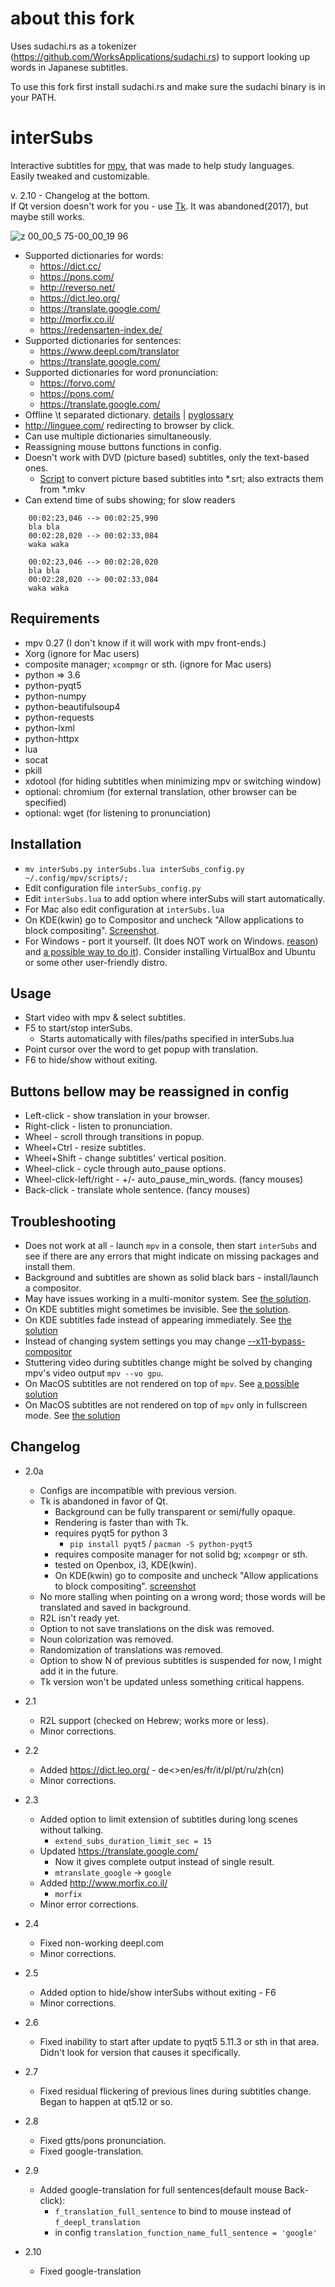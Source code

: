 about this fork
==============

Uses sudachi.rs as a tokenizer (https://github.com/WorksApplications/sudachi.rs) to support looking up
words in Japanese subtitles.

To use this fork first install sudachi.rs and make sure the sudachi binary is in your PATH.

interSubs
=========

Interactive subtitles for [mpv](https://github.com/mpv-player/mpv), that was made to help study languages.  
Easily tweaked and customizable.

v. 2.10 - Changelog at the bottom.  
If Qt version doesn't work for you - use [Tk](https://github.com/oltodosel/interSubs/tree/master/Tk). It was abandoned(2017), but maybe still works.

![z 00_00_5 75-00_00_19 96](https://user-images.githubusercontent.com/10230453/38359595-7f56acc0-38d1-11e8-9a65-257466a44e08.gif)

* Supported dictionaries for words:
	* https://dict.cc/
	* https://pons.com/
	* http://reverso.net/
	* https://dict.leo.org/
	* https://translate.google.com/
	* http://morfix.co.il/
	* https://redensarten-index.de/
* Supported dictionaries for sentences:
	* https://www.deepl.com/translator
	* https://translate.google.com/
* Supported dictionaries for word pronunciation:
	* https://forvo.com/
	* https://pons.com/
	* https://translate.google.com/
* Offline \t separated dictionary. [details](https://github.com/oltodosel/interSubs/issues/36#issuecomment-803541985) | [pyglossary](https://github.com/ilius/pyglossary)
* http://linguee.com/ redirecting to browser by click.
* Can use multiple dictionaries simultaneously.
* Reassigning mouse buttons functions in config.
* Doesn't work with DVD (picture based) subtitles, only the text-based ones.
	* [Script](https://github.com/oltodosel/extract_n_convert_dvd_bd_subtitles) to convert picture based subtitles into *.srt; also extracts them from *.mkv 
* Can extend time of subs showing; for slow readers
```
    00:02:23,046 --> 00:02:25,990
    bla bla
    00:02:28,020 --> 00:02:33,084
    waka waka
    
    00:02:23,046 --> 00:02:28,020
    bla bla
    00:02:28,020 --> 00:02:33,084
    waka waka
```

Requirements
------------
   * mpv 0.27 (I don't know if it will work with mpv front-ends.)
   * Xorg (ignore for Mac users)
   * composite manager; `xcompmgr` or sth. (ignore for Mac users)
   * python => 3.6
   * python-pyqt5
   * python-numpy
   * python-beautifulsoup4
   * python-requests
   * python-lxml
   * python-httpx
   * lua
   * socat
   * pkill
   * xdotool (for hiding subtitles when minimizing mpv or switching window) 
   * optional: chromium (for external translation, other browser can be specified)
   * optional: wget (for listening to pronunciation)

Installation
------------
* `mv interSubs.py interSubs.lua interSubs_config.py ~/.config/mpv/scripts/;`
* Edit configuration file `interSubs_config.py`
* Edit `interSubs.lua` to add option where interSubs will start automatically. 
* For Mac also edit configuration at `interSubs.lua`
* On KDE(kwin) go to Compositor and uncheck "Allow applications to block compositing". [Screenshot](https://iwf1.com/wordpress/wp-content/uploads/2017/09/Disable-applications-override-compositor-KDE.jpg).
* For Windows - port it yourself. (It does NOT work on Windows. [reason](https://github.com/mpv-player/mpv/blob/master/DOCS/man/ipc.rst#command-prompt-example)) and [a possible way to do it](https://github.com/oltodosel/interSubs/issues/40#issuecomment-835767040)). Consider installing VirtualBox and Ubuntu or some other user-friendly distro.

Usage
-----
* Start video with mpv & select subtitles.
* F5 to start/stop interSubs.
	* Starts automatically with files/paths specified in interSubs.lua
* Point cursor over the word to get popup with translation.
* F6 to hide/show without exiting.

Buttons bellow may be reassigned in config
-----
* Left-click - show translation in your browser.
* Right-click - listen to pronunciation.
* Wheel - scroll through transitions in popup.
* Wheel+Ctrl - resize subtitles.
* Wheel+Shift - change subtitles' vertical position.
* Wheel-click - cycle through auto_pause options.
* Wheel-click-left/right - +/- auto_pause_min_words. (fancy mouses)
* Back-click - translate whole sentence. (fancy mouses)

Troubleshooting
-----
* Does not work at all - launch `mpv` in a console, then start `interSubs` and see if there are any errors that might indicate on missing packages and install them.
* Background and subtitles are shown as solid black bars - install/launch a compositor.
* May have issues working in a multi-monitor system.  See [the solution](https://github.com/oltodosel/interSubs/issues/26).
* On KDE subtitles might sometimes be invisible. See [the solution](https://github.com/oltodosel/interSubs/issues/12#issuecomment-433960146).
* On KDE subtitles fade instead of appearing immediately. See [the solution](https://github.com/oltodosel/interSubs/issues/39#issuecomment-810483614)
* Instead of changing system settings you may change [--x11-bypass-compositor](https://mpv.io/manual/stable/#options-x11-bypass-compositor)
* Stuttering video during subtitles change might be solved by changing mpv's video output `mpv --vo gpu`.
* On MacOS subtitles are not rendered on top of `mpv`. See [a possible solution](https://github.com/oltodosel/interSubs/issues/42#issuecomment-841725012)
* On MacOS subtitles are not rendered on top of `mpv` only in fullscreen mode. See [the solution](https://github.com/oltodosel/interSubs/issues/42#issuecomment-841746404)

Changelog
-----
* 2.0a
	* Configs are incompatible with previous version.
	* Tk is abandoned in favor of Qt.
		* Background can be fully transparent or semi/fully opaque.
		* Rendering is faster than with Tk.
		* requires pyqt5 for python 3
			* `pip install pyqt5` / `pacman -S python-pyqt5`
		* requires composite manager for not solid bg; `xcompmgr` or sth.
		* tested on Openbox, i3, KDE(kwin).
		* On KDE(kwin) go to composite and uncheck "Allow applications to block compositing". [screenshot](https://iwf1.com/wordpress/wp-content/uploads/2017/09/Disable-applications-override-compositor-KDE.jpg)
	* No more stalling when pointing on a wrong word; those words will be translated and saved in background.
	* R2L isn't ready yet.
	* Option to not save translations on the disk was removed.
	* Noun colorization was removed.
	* Randomization of translations was removed.
	* Option to show N of previous subtitles is suspended for now, I might add it in the future.
	* Tk version won't be updated unless something critical happens.
* 2.1
	* R2L support (checked on Hebrew; works more or less).
	* Minor corrections.
* 2.2
	* Added https://dict.leo.org/ - de<>en/es/fr/it/pl/pt/ru/zh(cn)
	* Minor corrections.

* 2.3
	* Added option to limit extension of subtitles during long scenes without talking.
		* `extend_subs_duration_limit_sec = 15`
	* Updated https://translate.google.com/
		* Now it gives complete output instead of single result.
		* `mtranslate_google` -> `google`
	* Added http://www.morfix.co.il/
		* `morfix`
	* Minor error corrections.
* 2.4
	* Fixed non-working deepl.com
	* Minor corrections.
* 2.5
	* Added option to hide/show interSubs without exiting - F6
	* Minor corrections.
* 2.6
	* Fixed inability to start after update to pyqt5 5.11.3 or sth in that area. Didn't look for version that causes it specifically.
* 2.7
	* Fixed residual flickering of previous lines during subtitles change. Began to happen at qt5.12 or so.
* 2.8
	* Fixed gtts/pons pronunciation.
	* Fixed google-translation.
* 2.9
	* Added google-translation for full sentences(default mouse Back-click):
		* `f_translation_full_sentence` to bind to mouse instead of `f_deepl_translation`
		* in config `translation_function_name_full_sentence = 'google'`
* 2.10
	* Fixed google-translation
